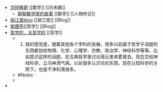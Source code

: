 - [怎样解题](https://www.weibo.com/u/1882579600) [[数学]] [[刘未鹏]]
	- [聊聊数学家的故事](https://www.global-sci.org/v1/mc/issues/1/no2/pdf/86.pdf?1597110101&continueFlag=6093989111564a68c297d3f4bb8831b0) [[数学]] [[人物传记]]
- [胡江堂blog](https://jiangtanghu.com/cn/) [[胡江堂]] [[Blog]]
- [紫煙亭](https://thiseven.blogspot.com)[[哲学]] [[Blog]]
- [哲学的，太哲学的](https://jiangtanghu.com/cn/2015/01/05/哲学的太哲学的/) [[哲学]]
	- 1. 我的感觉是，随着其他各个学科的发展，很多以前属于哲学子话题的东西都划给物理、化学、心理学、宗教、政治学、神经科学等等。比如意识这样的话题，在古典哲学里讨论得云里来雾里去，现在交给神经科学，立马神清气爽。以前很多认识论的东西，现在认知科学的关照下，也是干净利落很多。
	- #Notes
	-
-